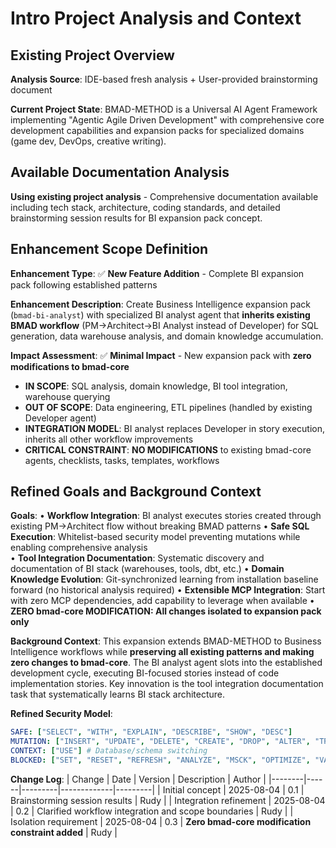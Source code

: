 # Intro Project Analysis and Context

## Existing Project Overview
**Analysis Source**: IDE-based fresh analysis + User-provided brainstorming document

**Current Project State**: 
BMAD-METHOD is a Universal AI Agent Framework implementing "Agentic Agile Driven Development" with comprehensive core development capabilities and expansion packs for specialized domains (game dev, DevOps, creative writing).

## Available Documentation Analysis
**Using existing project analysis** - Comprehensive documentation available including tech stack, architecture, coding standards, and detailed brainstorming session results for BI expansion pack concept.

## Enhancement Scope Definition

**Enhancement Type**: 
✅ **New Feature Addition** - Complete BI expansion pack following established patterns

**Enhancement Description**: 
Create Business Intelligence expansion pack (`bmad-bi-analyst`) with specialized BI analyst agent that **inherits existing BMAD workflow** (PM→Architect→BI Analyst instead of Developer) for SQL generation, data warehouse analysis, and domain knowledge accumulation.

**Impact Assessment**:
✅ **Minimal Impact** - New expansion pack with **zero modifications to bmad-core**
- **IN SCOPE**: SQL analysis, domain knowledge, BI tool integration, warehouse querying
- **OUT OF SCOPE**: Data engineering, ETL pipelines (handled by existing Developer agent)
- **INTEGRATION MODEL**: BI analyst replaces Developer in story execution, inherits all other workflow improvements
- **CRITICAL CONSTRAINT**: **NO MODIFICATIONS** to existing bmad-core agents, checklists, tasks, templates, workflows

## Refined Goals and Background Context

**Goals**:
• **Workflow Integration**: BI analyst executes stories created through existing PM→Architect flow without breaking BMAD patterns
• **Safe SQL Execution**: Whitelist-based security model preventing mutations while enabling comprehensive analysis  
• **Tool Integration Documentation**: Systematic discovery and documentation of BI stack (warehouses, tools, dbt, etc.)
• **Domain Knowledge Evolution**: Git-synchronized learning from installation baseline forward (no historical analysis required)
• **Extensible MCP Integration**: Start with zero MCP dependencies, add capability to leverage when available
• ****ZERO bmad-core MODIFICATION**: All changes isolated to expansion pack only**

**Background Context**:
This expansion extends BMAD-METHOD to Business Intelligence workflows while **preserving all existing patterns and making zero changes to bmad-core**. The BI analyst agent slots into the established development cycle, executing BI-focused stories instead of code implementation stories. Key innovation is the tool integration documentation task that systematically learns BI stack architecture.

**Refined Security Model**:
```yaml
SAFE: ["SELECT", "WITH", "EXPLAIN", "DESCRIBE", "SHOW", "DESC"]
MUTATION: ["INSERT", "UPDATE", "DELETE", "CREATE", "DROP", "ALTER", "TRUNCATE", "MERGE", "COPY", "GRANT", "REVOKE", "COMMENT"] 
CONTEXT: ["USE"] # Database/schema switching
BLOCKED: ["SET", "RESET", "REFRESH", "ANALYZE", "MSCK", "OPTIMIZE", "VACUUM"]
```

**Change Log**:
| Change | Date | Version | Description | Author |
|--------|------|---------|-------------|---------|
| Initial concept | 2025-08-04 | 0.1 | Brainstorming session results | Rudy |
| Integration refinement | 2025-08-04 | 0.2 | Clarified workflow integration and scope boundaries | Rudy |
| Isolation requirement | 2025-08-04 | 0.3 | **Zero bmad-core modification constraint added** | Rudy |
